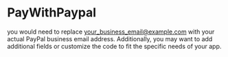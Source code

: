 # PayWithPaypal
you would need to replace your_business_email@example.com with your actual PayPal business email address. Additionally, you may want to add additional fields or customize the code to fit the specific needs of your app.
